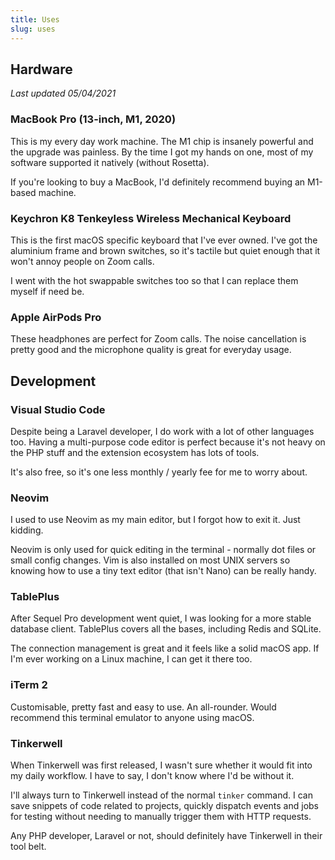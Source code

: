 ```yaml
---
title: Uses
slug: uses
---
```

## Hardware

_Last updated 05/04/2021_

### MacBook Pro (13-inch, M1, 2020)

This is my every day work machine. The M1 chip is insanely powerful and the upgrade was painless. By the time I got my hands on one, most of my software supported it natively (without Rosetta).

If you're looking to buy a MacBook, I'd definitely recommend buying an M1-based machine.

### Keychron K8 Tenkeyless Wireless Mechanical Keyboard

This is the first macOS specific keyboard that I've ever owned. I've got the aluminium frame and brown switches, so it's tactile but quiet enough that it won't annoy people on Zoom calls.

I went with the hot swappable switches too so that I can replace them myself if need be.


### Apple AirPods Pro

These headphones are perfect for Zoom calls. The noise cancellation is pretty good and the microphone quality is great for everyday usage.

## Development

### Visual Studio Code

Despite being a Laravel developer, I do work with a lot of other languages too. Having a multi-purpose code editor is perfect because it's not heavy on the PHP stuff and the extension ecosystem has lots of tools.

It's also free, so it's one less monthly / yearly fee for me to worry about.

### Neovim

I used to use Neovim as my main editor, but I forgot how to exit it. Just kidding.

Neovim is only used for quick editing in the terminal - normally dot files or small config changes. Vim is also installed on most UNIX servers so knowing how to use a tiny text editor (that isn't Nano) can be really handy.

### TablePlus

After Sequel Pro development went quiet, I was looking for a more stable database client. TablePlus covers all the bases, including Redis and SQLite.

The connection management is great and it feels like a solid macOS app. If I'm ever working on a Linux machine, I can get it there too.

### iTerm 2

Customisable, pretty fast and easy to use. An all-rounder. Would recommend this terminal emulator to anyone using macOS.

### Tinkerwell

When Tinkerwell was first released, I wasn't sure whether it would fit into my daily workflow. I have to say, I don't know where I'd be without it.

I'll always turn to Tinkerwell instead of the normal `tinker` command. I can save snippets of code related to projects, quickly dispatch events and jobs for testing without needing to manually trigger them with HTTP requests.

Any PHP developer, Laravel or not, should definitely have Tinkerwell in their tool belt.